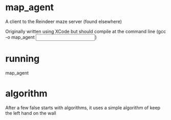 # map_agent
A client to the Reindeer maze server (found elsewhere)

Originally written using XCode but should compile at the command line (gcc -o map_agent <input files>)

# running

map_agent <host> <port> <teamname>

# algorithm
After a few false starts with algorithms, it uses a simple algorithm of keep the left hand on the wall
